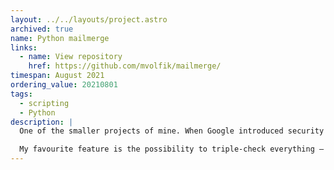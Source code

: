 ```yaml
---
layout: ../../layouts/project.astro
archived: true
name: Python mailmerge
links:
  - name: View repository
    href: https://github.com/mvolfik/mailmerge/
timespan: August 2021
ordering_value: 20210801
tags:
  - scripting
  - Python
description: |
  One of the smaller projects of mine. When Google introduced security changes that prevented my favourite mailmerge add-on from working, I decided to write my own batch mailing solution in Python. The script uses front-matter for metadata, and Markdown + Jinja for email body.

  My favourite feature is the possibility to triple-check everything – unless you opt out, you get a preview of each email (both plaintext and HTML), and you can even fake-send all emails to your own address to check attachments etc.
---
```

